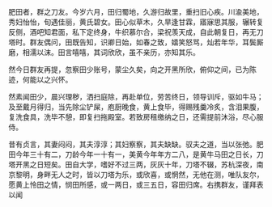 肥田者，群之刀友。今岁六月，田归蜀地，久游归故里，重扫旧心疾。川渝美地，秀妇怡怡，旬遇佳丽，黄氏碧女。田心似草木，久旱逢甘霖，寤寐思其服，辗转复反侧，酒吧知君面，私下定终身，牛织慕尔合，梁祝羡天成，自此朝复日，再无刀塔时。群友偶问，田既告知，识卿日始，如春之致，嬉笑怒骂，灿若年华，耳鬓厮磨，相濡以沫。田言嘻嘻，其词欣欣，虽不亲历，亦知其乐。

然今日群友再提，忽察田少账号，蒙尘久矣，向之开黑所欣，俯仰之间，已为陈迹，何能以之兴怀。

然素闻田少，晨兴理秽，洒扫庭除，再赴单位，劳苦终日，领导训斥，驱如牛马；及至戴月得归，当先除尘铲屎，庖厨晚食，黄上食毕，得赐残羹冷炙，含泪果腹，复洗食具，洗毕不憩，即复扫拖殿室。若致房租缴纳之日，还需提前沐浴，尽心服侍。

昔有贞言，其妻闷闷，其夫淳淳；其妇察察，其夫缺缺。驭夫之道，当以张弛。肥田今年三十有二，刀龄今年一十有一，美黄今年年方二八，是黄牛马田之日长，刀塔开黑之日短矣。田自大学，嗜好不过三两，灰灰十年，刀塔不辍，苏杭深夜，南京黎明，身畔无人之时，皆以刀塔为乐，或欣喜，或惘然，无他在测，唯队友尔，愿黄上怜田之情，悯田所感，或一两日，或三五日，容田归席。右携群友，谨拜表以闻

